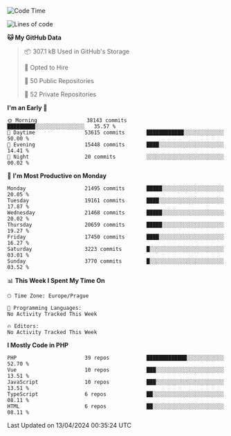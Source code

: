 <!--START_SECTION:waka-->
![Code Time](http://img.shields.io/badge/Code%20Time-1%2C583%20hrs%2058%20mins-blue)

![Lines of code](https://img.shields.io/badge/From%20Hello%20World%20I%27ve%20Written-33.1%20million%20lines%20of%20code-blue)

**🐱 My GitHub Data** 

> 📦 307.1 kB Used in GitHub's Storage 
 > 
> 💼 Opted to Hire
 > 
> 📜 50 Public Repositories 
 > 
> 🔑 52 Private Repositories 
 > 
**I'm an Early 🐤** 

```text
🌞 Morning                38143 commits       █████████░░░░░░░░░░░░░░░░   35.57 % 
🌆 Daytime                53615 commits       ████████████░░░░░░░░░░░░░   50.00 % 
🌃 Evening                15448 commits       ████░░░░░░░░░░░░░░░░░░░░░   14.41 % 
🌙 Night                  20 commits          ░░░░░░░░░░░░░░░░░░░░░░░░░   00.02 % 
```
📅 **I'm Most Productive on Monday** 

```text
Monday                   21495 commits       █████░░░░░░░░░░░░░░░░░░░░   20.05 % 
Tuesday                  19161 commits       ████░░░░░░░░░░░░░░░░░░░░░   17.87 % 
Wednesday                21468 commits       █████░░░░░░░░░░░░░░░░░░░░   20.02 % 
Thursday                 20659 commits       █████░░░░░░░░░░░░░░░░░░░░   19.27 % 
Friday                   17450 commits       ████░░░░░░░░░░░░░░░░░░░░░   16.27 % 
Saturday                 3223 commits        █░░░░░░░░░░░░░░░░░░░░░░░░   03.01 % 
Sunday                   3770 commits        █░░░░░░░░░░░░░░░░░░░░░░░░   03.52 % 
```


📊 **This Week I Spent My Time On** 

```text
🕑︎ Time Zone: Europe/Prague

💬 Programming Languages: 
No Activity Tracked This Week

🔥 Editors: 
No Activity Tracked This Week
```

**I Mostly Code in PHP** 

```text
PHP                      39 repos            █████████████░░░░░░░░░░░░   52.70 % 
Vue                      10 repos            ███░░░░░░░░░░░░░░░░░░░░░░   13.51 % 
JavaScript               10 repos            ███░░░░░░░░░░░░░░░░░░░░░░   13.51 % 
TypeScript               6 repos             ██░░░░░░░░░░░░░░░░░░░░░░░   08.11 % 
HTML                     6 repos             ██░░░░░░░░░░░░░░░░░░░░░░░   08.11 % 
```




 Last Updated on 13/04/2024 00:35:24 UTC
<!--END_SECTION:waka-->
<!--
**AlexKratky/AlexKratky** is a ✨ _special_ ✨ repository because its `README.md` (this file) appears on your GitHub profile.

Here are some ideas to get you started:

- 🔭 I’m currently working on ...
- 🌱 I’m currently learning ...
- 👯 I’m looking to collaborate on ...
- 🤔 I’m looking for help with ...
- 💬 Ask me about ...
- 📫 How to reach me: ...
- 😄 Pronouns: ...
- ⚡ Fun fact: ...
-->
